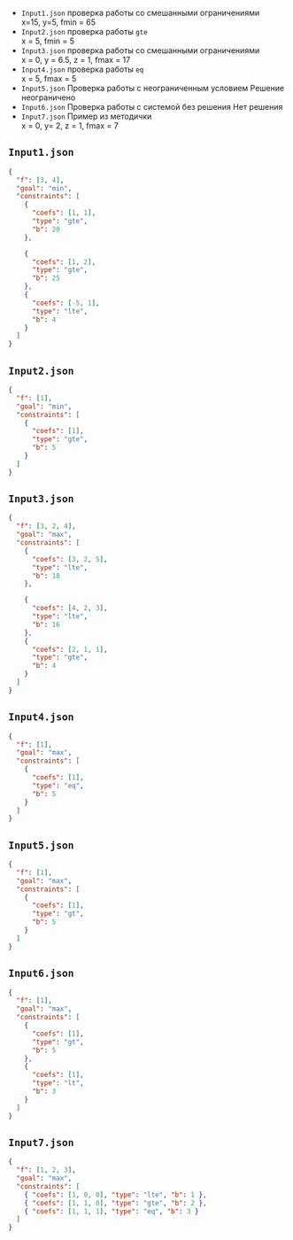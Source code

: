 - `Input1.json` проверка работы со смешанными ограничениями  
  x=15, y=5, fmin = 65
- `Input2.json` проверка работы `gte`  
  x = 5, fmin = 5
- `Input3.json` проверка работы со смешанными ограничениями  
  x = 0, y = 6.5, z = 1, fmax = 17
- `Input4.json` проверка работы `eq`  
  x = 5, fmax = 5
- `Input5.json` Проверка работы с неограниченным условием
  Решение неограничено
- `Input6.json` Проверка работы с системой без решения
  Нет решения
- `Input7.json` Пример из методички  
  x = 0, y= 2, z = 1, fmax = 7

## `Input1.json`

```json
{
  "f": [3, 4],
  "goal": "min",
  "constraints": [
    {
      "coefs": [1, 1],
      "type": "gte",
      "b": 20
    },

    {
      "coefs": [1, 2],
      "type": "gte",
      "b": 25
    },
    {
      "coefs": [-5, 1],
      "type": "lte",
      "b": 4
    }
  ]
}
```

## `Input2.json`

```json
{
  "f": [1],
  "goal": "min",
  "constraints": [
    {
      "coefs": [1],
      "type": "gte",
      "b": 5
    }
  ]
}
```

## `Input3.json`

```json
{
  "f": [3, 2, 4],
  "goal": "max",
  "constraints": [
    {
      "coefs": [3, 2, 5],
      "type": "lte",
      "b": 18
    },

    {
      "coefs": [4, 2, 3],
      "type": "lte",
      "b": 16
    },
    {
      "coefs": [2, 1, 1],
      "type": "gte",
      "b": 4
    }
  ]
}
```

## `Input4.json`

```json
{
  "f": [1],
  "goal": "max",
  "constraints": [
    {
      "coefs": [1],
      "type": "eq",
      "b": 5
    }
  ]
}
```

## `Input5.json`

```json
{
  "f": [1],
  "goal": "max",
  "constraints": [
    {
      "coefs": [1],
      "type": "gt",
      "b": 5
    }
  ]
}
```

## `Input6.json`

```json
{
  "f": [1],
  "goal": "max",
  "constraints": [
    {
      "coefs": [1],
      "type": "gt",
      "b": 5
    },
    {
      "coefs": [1],
      "type": "lt",
      "b": 3
    }
  ]
}
```

## `Input7.json`

```json
{
  "f": [1, 2, 3],
  "goal": "max",
  "constraints": [
    { "coefs": [1, 0, 0], "type": "lte", "b": 1 },
    { "coefs": [1, 1, 0], "type": "gte", "b": 2 },
    { "coefs": [1, 1, 1], "type": "eq", "b": 3 }
  ]
}
```
